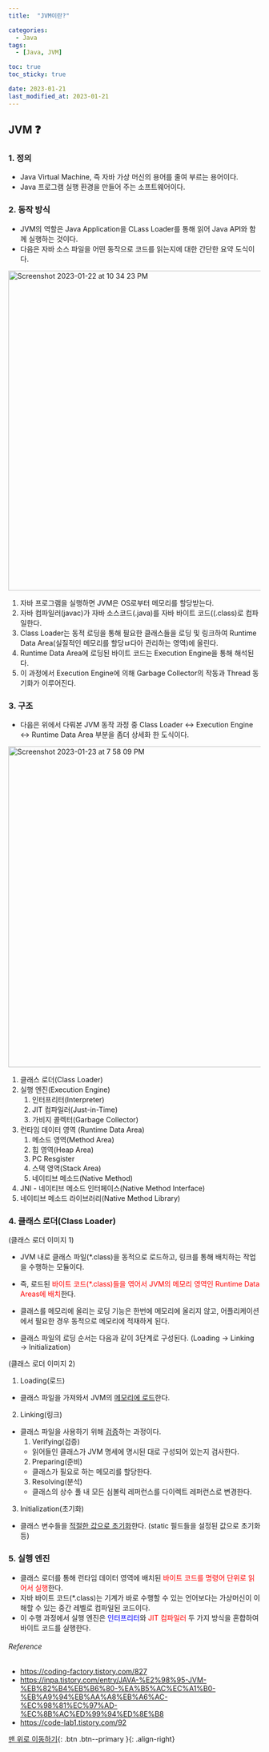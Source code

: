 ```yaml
---
title:  "JVM이란?" 

categories:
  - Java
tags:
  - [Java, JVM]

toc: true
toc_sticky: true

date: 2023-01-21
last_modified_at: 2023-01-21
---
```

## JVM ❓

### 1. 정의
- Java Virtual Machine, 즉 자바 가상 머신의 용어를 줄여 부르는 용어이다.
- Java 프로그램 실행 환경을 만들어 주는 소프트웨어이다.

### 2. 동작 방식
- JVM의 역할은 Java Application을 CLass Loader를 통해 읽어 Java API와 함께 실행하는 것이다.
- 다음은 자바 소스 파일을 어떤 동작으로 코드를 읽는지에 대한 간단한 요약 도식이다.

<img width="639" alt="Screenshot 2023-01-22 at 10 34 23 PM" src="https://user-images.githubusercontent.com/61777583/213918624-bfa21c73-eda3-4790-b805-a945c3610653.png">

1. 자바 프로그램을 실행하면 JVM은 OS로부터 메모리를 할당받는다.
2. 자바 컴파일러(javac)가 자바 소스코드(.java)를 자바 바이트 코드((.class)로 컴파일한다.
3. Class Loader는 동적 로딩을 통해 필요한 클래스들을 로딩 및 링크하여 Runtime Data Area(실질적인 메모리를 할당ㅂ다아 관리하는 영역)에 올린다.
4. Runtime Data Area에 로딩된 바이트 코드는 Execution Engine을 통해 해석된다.
5. 이 과정에서 Execution Engine에 의해 Garbage Collector의 작동과 Thread 동기화가 이루어진다.

### 3. 구조
- 다음은 위에서 다뤄본 JVM 동작 과정 중 Class Loader ↔ Execution Engine ↔ Runtime Data Area 부분을 좀더 상세화 한 도식이다.

<img width="641" alt="Screenshot 2023-01-23 at 7 58 09 PM" src="https://user-images.githubusercontent.com/61777583/214023376-323fe754-2842-4a46-8905-943c946c11ab.png">

1. 클래스 로더(Class Loader)
2. 실행 엔진(Execution Engine)
    1. 인터프리터(Interpreter)
    2. JIT 컴파일러(Just-in-Time)
    3. 가비지 콜렉터(Garbage Collector)
3. 런타임 데이터 영역 (Runtime Data Area)
    1. 메소드 영역(Method Area)
    2. 힙 영역(Heap Area)
    3. PC Resgister
    4. 스택 영역(Stack Area)
    5. 네이티브 메소드(Native Method)
4. JNI - 네이티브 메소드 인터페이스(Native Method Interface)
5. 네이티브 메소드 라이브러리(Native Method Library)

### 4. 클래스 로더(Class Loader)

(클래스 로더 이미지 1)

- JVM 내로 클래스 파일(*.class)을 동적으로 로드하고, 링크를 통해 배치하는 작업을 수행하는 모듈이다.
- 즉, 로드된 <span style="color:red">바이트 코드(*.class)들을 엮어서 JVM의 메모리 영역인 Runtime Data Areas에 배치</span>한다.
- 클래스를 메모리에 올리는 로딩 기능은 한번에 메모리에 올리지 않고, 어플리케이션에서 필요한 경우 동적으로 메모리에 적재하게 된다.

- 클래스 파일의 로딩 순서는 다음과 같이 3단계로 구성된다. (Loading → Linking → Initialization)

(클래스 로더 이미지 2)

1. Loading(로드)
- 클래스 파일을 가져와서 JVM의 <u>메모리에 로드</u>한다.
2. Linking(링크)
- 클래스 파일을 사용하기 위해 <u>검증</u>하는 과정이다.
    1. Verifying(검증)
    - 읽어들인 클래스가 JVM 명세에 명시된 대로 구성되어 있는지 검사한다.
    2. Preparing(준비)
    - 클래스가 필요로 하는 메모리를 할당한다.
    3. Resolving(분석)
    - 클래스의 상수 풀 내 모든 심볼릭 레퍼런스를 다이렉트 레퍼런스로 변경한다.
3. Initialization(초기화)
- 클래스 변수들을 <u>적절한 값으로 초기화</u>한다. (static 필드들을 설정된 값으로 초기화 등)

### 5. 실행 엔진
- 클래스 로더를 통해 런타임 데이터 영역에 배치된 <span style="color:red">바이트 코드를 명령어 단위로 읽어서 실행</span>한다.
- 자바 바이트 코드(*.class)는 기계가 바로 수행할 수 있는 언어보다는 가상머신이 이해할 수 있는 중간 레벨로 컴파일된 코드이다.
- 이 수행 과정에서 실행 엔진은 <span style="color:blue">인터프리터</span>와 <span style="color:red">JIT 컴파일러</span> 두 가지 방식을 혼합하여 바이트 코드를 실행한다.



###### Reference <br>
- https://coding-factory.tistory.com/827
- https://inpa.tistory.com/entry/JAVA-%E2%98%95-JVM-%EB%82%B4%EB%B6%80-%EA%B5%AC%EC%A1%B0-%EB%A9%94%EB%AA%A8%EB%A6%AC-%EC%98%81%EC%97%AD-%EC%8B%AC%ED%99%94%ED%8E%B8
- https://code-lab1.tistory.com/92


[맨 위로 이동하기](#){: .btn .btn--primary }{: .align-right} 